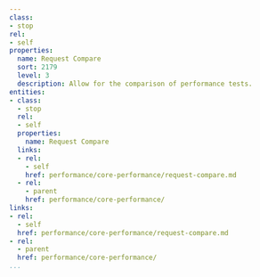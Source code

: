```yaml
---
class:
- stop
rel:
- self
properties:
  name: Request Compare
  sort: 2179
  level: 3
  description: Allow for the comparison of performance tests.
entities:
- class:
  - stop
  rel:
  - self
  properties:
    name: Request Compare
  links:
  - rel:
    - self
    href: performance/core-performance/request-compare.md
  - rel:
    - parent
    href: performance/core-performance/
links:
- rel:
  - self
  href: performance/core-performance/request-compare.md
- rel:
  - parent
  href: performance/core-performance/
...
```

